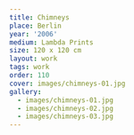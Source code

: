 ```yaml
---
title: Chimneys
place: Berlin
year: '2006'
medium: Lambda Prints
size: 120 x 120 cm
layout: work
tags: work
order: 110
cover: images/chimneys-01.jpg
gallery:
  - images/chimneys-01.jpg
  - images/chimneys-02.jpg
  - images/chimneys-03.jpg
---
```

